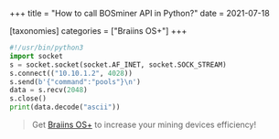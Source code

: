 +++
title = "How to call BOSminer API in Python?"
date = 2021-07-18

[taxonomies] 
categories = ["Braiins OS+"]
+++



```python
#!/usr/bin/python3
import socket
s = socket.socket(socket.AF_INET, socket.SOCK_STREAM)
s.connect(("10.10.1.2", 4028))
s.send(b'{"command":"pools"}\n')
data = s.recv(2048)
s.close()
print(data.decode("ascii"))
```

> Get [Braiins OS+](https://braiins-os.com?utm_source=airoweb) to increase your mining devices efficiency!